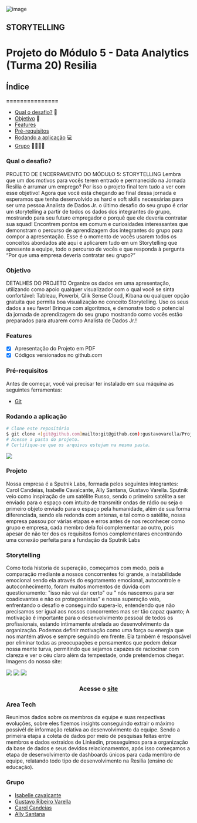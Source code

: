 ![image](https://user-images.githubusercontent.com/106848389/180666234-915735fb-ebe4-4d95-80d0-470a129a5fab.png)

## STORYTELLING

# Projeto do Módulo 5 - Data Analytics (Turma 20) Resilia

## Índice
**===============**
- [Qual o desafio?](#qual-o-desafio) 🚨
- [Objetivo](#objetivo) 🚀
- [Features](#features)
- [Pré-requisitos](#pré-requisitos)
- [Rodando a aplicação](#rodando-a-aplicação) 💻
- [Grupo](#grupo) 👨‍💻👩‍💻

### **Qual o desafio?**
PROJETO DE ENCERRAMENTO DO MÓDULO 5:
STORYTELLING
Lembra que um dos motivos para vocês terem entrado e permanecido na Jornada
Resilia é arrumar um emprego?
Por isso o projeto final tem tudo a ver com esse objetivo!
Agora que você está chegando ao final dessa jornada e esperamos que tenha
desenvolvido as hard e soft skills necessárias para ser uma pessoa Analista de Dados Jr.
o último desafio do seu grupo é criar um storytelling a partir de todos os dados dos
integrantes do grupo, mostrando para seu futuro empregador o porquê que ele
deveria contratar sua squad!
Encontrem pontos em comum e curiosidades interessantes que demonstram o
percurso de aprendizagem dos integrantes do grupo para compor a apresentação.
Esse é o momento de vocês usarem todos os conceitos abordados até aqui e aplicarem
tudo em um Storytelling que apresente a equipe, todo o percurso de vocês e que
responda à pergunta “Por que uma empresa deveria contratar seu grupo?”

### **Objetivo**
DETALHES DO PROJETO
Organize os dados em uma apresentação, utilizando como apoio qualquer visualizador
com o qual você se sinta confortável: Tableau, Powerbi, Qlik Sense Cloud, Kibana ou
qualquer opção gratuita que permita boa visualização no conceito Storytelling.
Uso os seus dados a seu favor! Brinque com algoritmos, e demonstre todo o potencial
da jornada de aprendizagem do seu grupo mostrando como vocês estão preparados
para atuarem como Analista de Dados Jr.!
 
### **Features**
- [x] Apresentação do Projeto em PDF
- [x] Códigos versionados no github.com

### **Pré-requisitos**
 Antes de começar, você vai precisar ter instalado em sua máquina as seguintes ferramentas:
- [Git](https://git-scm.com)


### **Rodando a aplicação**
```bash
# Clone este repositório
$ git clone <[git@github.com]mailto:git@github.com):gustavovarella/Projeto_M5.git>
# Acesse a pasta do projeto.
# Certifique-se que os arquivos estejam na mesma pasta.
```

<img src="https://i.imgur.com/4etWprk.png">


### **Projeto**
Nossa empresa é a Sputnik Labs, formada pelos seguintes integrantes: Carol Candeias, Isabelle Cavalcante, Ally Santana, Gustavo Varella.
Sputnik veio como inspiração de um satélite Russo, sendo o primeiro satélite a ser enviado para o espaço com intuito de transmitir ondas de rádio ou seja o primeiro objeto enviado para o espaço pela humanidade, além de sua forma diferenciada, sendo ela redonda com antenas, e tal como o satélite, nossa empresa passou por várias etapas e erros antes de nos reconhecer como grupo e empresa, cada membro dela foi complementar ao outro, pois apesar de não ter dos os requisitos fomos complementares encontrando uma conexão perfeita para a fundação da Sputnik Labs

### **Storytelling**
Como toda historia de superação, começamos com medo, pois a comparação mediante a nossos concorrentes foi grande, a instabilidade emocional sendo ela através do esgotamento emocional, autocontrole e autoconhecimento, foram muitos momentos de dúvida com questionamento: "isso não vai dar certo" ou " nós nascemos para ser coadiovantes e não os protagosnistas" e nossa superação veio, enfrentando o desafio e conseguindo supera-lo, entendendo que não precisamos ser igual aos nossos concorrentes mas ser tão capaz quanto; A  motivação é importante para o desenvolvimento pessoal de todos os profissionais, estando intimamente atrelada ao desenvolvimento da organização.
Podemos definir motivação como uma força ou energia que nos mantém ativos e sempre seguindo em frente. Ela também é responsável por eliminar todas as preocupações e pensamentos que podem deixar nossa mente turva, permitindo que sejamos capazes de raciocinar com clareza e ver o céu claro além da tempestade, onde pretendemos chegar.
Imagens do nosso site:

<img src="https://i.imgur.com/sLJYsxl.png">
<img src="https://i.imgur.com/lsLOU2Y.png">
<img src="https://i.imgur.com/nHxIwS0.png">

### <center>  Acesse o [site](https://ally-sr.github.io/sputniklabs/)

### **Area Tech**
Reunimos  dados sobre os membros da equipe e suas respectivas evoluções, sobre eles fizemos insights conseguindo extrair o máximo possivél de informação relativa ao desenvolvimento da equipe.
Sendo a primeira etapa a coleta de dados por meio de pesquisas feitas entre membros e dados extraidos de Linkedin, prosseguimos para a organização da base de dados e seus devidos relacionamentos, após isso começamos a  etapa de desenvolvimento de dashboards únicos para cada membro de equipe, relatando todo tipo de desenvolvimento na Resilia (ensino de educação).

### **Grupo**

- [Isabelle cavalcante](https://github.com/isa-sputnik)
- [Gustavo Ribeiro Varella](https://github.com/gustavovarella)
- [Carol Candeias](https://github.com/CarolCandeias)
- [Ally Santana](https://github.com/ally-sr)
